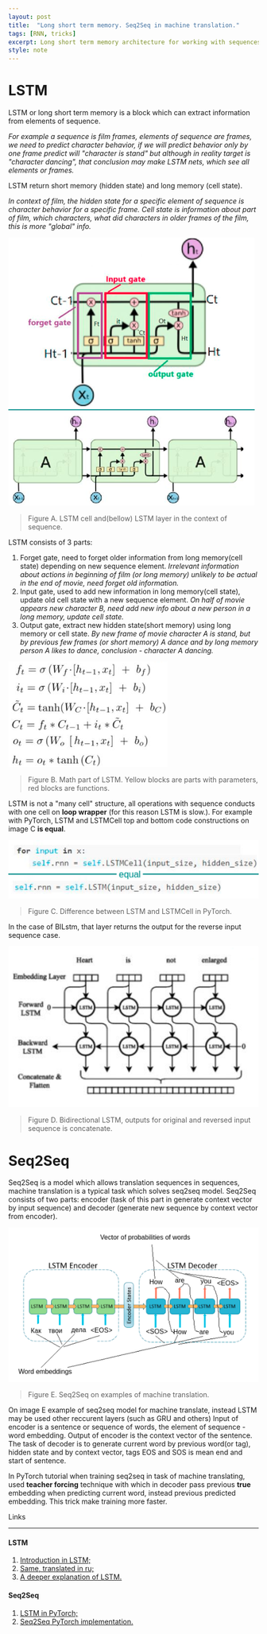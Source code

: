 ```yaml
---
layout: post
title:  "Long short term memory. Seq2Seq in machine translation."
tags: [RNN, tricks]
excerpt: Long short term memory architecture for working with sequences. Sequence to sequence model for example machine translation task and trick for faster training of decoder.    
style: note
---
```


# LSTM

LSTM or long short term memory is a block which can extract information from elements of sequence. 

_For example a sequence is film frames, elements of sequence are frames, we need to predict character behavior, if we will 
predict behavior only by one frame predict will "character is stand" but although in reality target is "character dancing", 
that conclusion may make LSTM nets, which see all elements or frames._

LSTM return short memory (hidden state) and long memory (cell state).

_In context of film, the hidden state for a specific element of sequence is character behavior for a specific frame. Cell state is
information about part of film, which characters, what did characters in older frames of the film, this is more "global" info._

![lstm_cell](/images/seq2seq/lstm_cell.png)

> Figure A. LSTM cell and(bellow) LSTM layer in the context of sequence.

LSTM consists of 3 parts:
1. Forget gate, need to forget older information from long memory(cell state) depending on new sequence element.
_Irrelevant information about actions in beginning of film (or long memory) unlikely to be actual in the end of movie, need forget old information._
2. Input gate, used to add new information in long memory(cell state), update old cell state with a new sequence element.
_On half of movie appears new character B, need add new info about a new person in a long memory, update cell state._
3. Output gate, extract new hidden state(short memory) using long memory or cell state.
_By new frame of movie character A is stand, but by previous few frames (or short memory) A dance and by long memory person A
likes to dance, conclusion - character A dancing._

![lstm_math](/images/seq2seq/lstm_math.png)

> Figure B. Math part of LSTM. Yellow blocks are parts with parameters, red blocks are functions.

LSTM is not a "many cell" structure, all operations with sequence conducts with one cell on **loop wrapper** (for this reason LSTM is slow.). For example with PyTorch, LSTM and LSTMCell 
top and bottom code constructions on image C **is equal**. 

![lstm_pytorch](/images/seq2seq/lstmcell_lstm_dif.png)

> Figure C. Difference between LSTM and LSTMCell in PyTorch.

In the case of BILstm, that layer returns the output for the reverse input sequence case.

![lstm_bi](/images/seq2seq/bilstm.png)

> Figure D. Bidirectional LSTM, outputs for original and reversed input sequence is concatenate.

# Seq2Seq

Seq2Seq is a model which allows translation sequences in sequences, machine translation is a typical task which solves seq2seq model.
Seq2Seq consists of two parts: encoder (task of this part in generate context vector by input sequence) and decoder (generate new sequence by context vector from encoder).

![seq2seq_example](/images/seq2seq/seq2seq_translate.png)

> Figure E. Seq2Seq on examples of machine translation.

On image E example of seq2seq model for machine translate, instead LSTM may be used other reccurent layers (such as GRU and others)
Input of encoder is a sentence or sequence of words, the element of sequence - word embedding. Output of encoder is the context vector of the sentence. The task of decoder is to generate current word by previous word(or tag), hidden state and by context vector, tags EOS and SOS is mean end and start of sentence.

In PyTorch tutorial when training seq2seq in task of machine translating, used **teacher forcing** technique with which in decoder
pass previous **true**  embedding when predicting current word, instead previous predicted embedding. This trick make training more faster.

Links

***

#### LSTM 

1. [Introduction in LSTM;](https://colah.github.io/posts/2015-08-Understanding-LSTMs/)
2. [Same, translated in ru;](https://habr.com/ru/company/wunderfund/blog/331310/)
3. [A deeper explanation of LSTM.](https://blog.echen.me/2017/05/30/exploring-lstms/)

#### Seq2Seq

1. [LSTM in PyTorch;](https://pytorch.org/tutorials/beginner/nlp/sequence_models_tutorial.html)
2. [Seq2Seq PyTorch implementation.](https://pytorch.org/tutorials/intermediate/seq2seq_translation_tutorial.html)